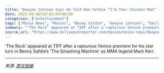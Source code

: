 ```yaml
---
title: "Dwayne Johnson Says He Told Ben Safdie “I’m Your Chicken Man” for ‘Lizard Music’ Movie"
date: 2025-09-08T20:02:09+08:00
categories: ["entertainment"]
tags: ["Movie News", "Movies", "Benny Safdie", "dwayne johnson", "Emily Blunt"]
summary: "‘The Rock’ appeared at TIFF after a rapturous Venice premiere for his star turn in Benny Safdie’s 'The Smashing Machine' as MMA legend Mark Kerr."
source_url: "https://www.hollywoodreporter.com/movies/movie-news/dwayne-johnson-ben-safdie-lizard-music-1236365233/"
---
```


‘The Rock’ appeared at TIFF after a rapturous Venice premiere for his star turn in Benny Safdie’s 'The Smashing Machine' as MMA legend Mark Kerr.

---

*来源: [原文链接](https://www.hollywoodreporter.com/movies/movie-news/dwayne-johnson-ben-safdie-lizard-music-1236365233/)*
